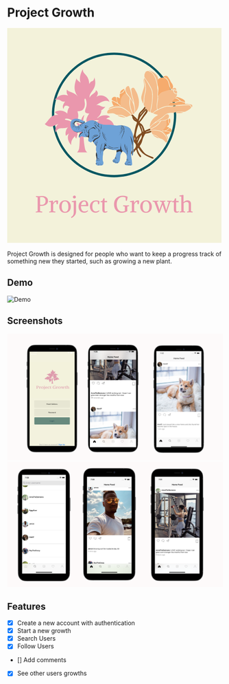 # Project Growth
<img src="SS/logo.png" >

Project Growth is designed for people who want to keep a progress track of something new they started, such as growing a new plant.

## Demo
![Demo](gro.gif)

## Screenshots
<img src="SS/ss.png" >
<img src="SS/ss2.png" >


## Features
- [X] Create a new account with authentication
- [X] Start a new growth
- [X] Search Users
- [X] Follow Users
- [] Add comments
- [X] See other users growths

